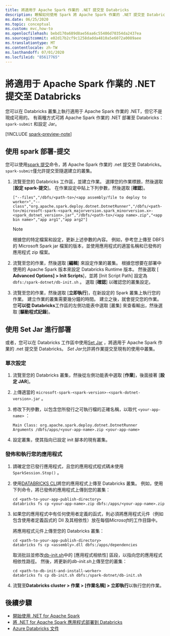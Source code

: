 ```yaml
---
title: 將適用于 Apache Spark 作業的 .NET 提交至 Databricks
description: 瞭解如何使用 Spark 將 Apache Spark 作業的 .NET 提交至 Databricks-提交和設定 Jar。
ms.date: 06/25/2020
ms.topic: conceptual
ms.custom: mvc,how-to
ms.openlocfilehash: bebd170a689d8ae56aa6c55486d70354da2437ea
ms.sourcegitcommit: e02d17b2cf9c1258dadda4810a5e6072a0089aee
ms.translationtype: MT
ms.contentlocale: zh-TW
ms.lasthandoff: 07/01/2020
ms.locfileid: "85617765"
---
```

# <a name="submit-a-net-for-apache-spark-job-to-databricks"></a>將適用于 Apache Spark 作業的 .NET 提交至 Databricks

您可以在 Databricks 叢集上執行適用于 Apache Spark 作業的 .NET，但它不是現成可用的。 有兩種方式可將 Apache Spark 作業的 .NET 部署至 Databricks： `spark-submit` 和設定 Jar。

[!INCLUDE [spark-preview-note](../../../includes/spark-preview-note.md)]

## <a name="deploy-using-spark-submit"></a>使用 spark 部署-提交

您可以使用[spark 提交](https://spark.apache.org/docs/latest/submitting-applications.html)命令，將 Apache Spark 作業的 .net 提交至 Databricks。 `spark-submit`僅允許提交至隨選建立的叢集。

1. 流覽至您的 Databricks 工作區，並建立作業。 選擇您的作業標題，然後選取 [**設定 spark-提交**]。 在作業設定中貼上下列參數，然後選取 [**確認**]。

    ```
    ["--files","/dbfs/<path-to>/<app assembly/file to deploy to worker>","--class","org.apache.spark.deploy.dotnet.DotnetRunner","/dbfs/<path-to>/microsoft-spark-<spark_majorversion.spark_minorversion.x>-<spark_dotnet_version>.jar","/dbfs/<path-to>/<app name>.zip","<app bin name>","app arg1","app arg2"]
    ```

    > [!NOTE]
    > 根據您的特定檔案和設定，更新上述參數的內容。 例如，參考您上傳至 DBFS 的 Microsoft Spark jar 檔案的版本，並使用應用程式的適當名稱和已發佈的應用程式 zip 檔案。

2. 流覽至您的作業，然後選取 [**編輯**] 來設定作業的叢集。 根據您想要在部署中使用的 Apache Spark 版本來設定 Databricks Runtime 版本。 然後選取 [ **Advanced Options] > Init Scripts**]，並將 [Init Script Path] 設定為 `dbfs:/spark-dotnet/db-init.sh` 。 選取 [**確認**] 以確認您的叢集設定。

3. 流覽至您的作業，然後選取 [**立即執行**]，在新設定的 Spark 叢集上執行您的作業。 建立作業的叢集需要幾分鐘的時間。 建立之後，就會提交您的作業。 您**可以從 Databricks**工作區的左側功能表中選取 [叢集] 來查看輸出，然後選取 [**驅動程式記錄**]。

## <a name="deploy-using-set-jar"></a>使用 Set Jar 進行部署

或者，您可以在 Databricks 工作區中使用[Set Jar](https://docs.microsoft.com/azure/databricks/jobs#--create-a-job) ，將適用于 Apache Spark 作業的 .net 提交至 Databricks。 *Set Jar*允許將作業提交至現有的使用中叢集。

### <a name="one-time-setup"></a>單次設定

1. 流覽至您的 Databricks 叢集，然後從左側功能表中選取 [**作業**]，後面接著 [**設定 JAR**]。

2. 上傳適當的 `microsoft-spark-<spark-version>-<spark-dotnet-version>.jar` 。

3. 修改下列參數，以包含您所發行之可執行檔的正確名稱，以取代 `<your-app-name>` ：

    ```
    Main Class: org.apache.spark.deploy.dotnet.DotnetRunner
    Arguments /dbfs/apps/<your-app-name>.zip <your-app-name>
    ```

4. 設定叢集，使其指向已設定 init 腳本的現有叢集。

### <a name="publish-and-run-your-app"></a>發佈和執行您的應用程式

1. 請確定您已發行應用程式，且您的應用程式程式碼未使用 `SparkSession.Stop()` 。

2. 使用[DATABRICKS CLI](https://docs.microsoft.com/azure/databricks/dev-tools/databricks-cli)將您的應用程式上傳至 Databricks 叢集。 例如，使用下列命令，將已發佈的應用程式上傳到您的叢集：

    ```console
    cd <path-to-your-app-publish-directory>
    databricks fs cp <your-app-name>.zip dbfs:/apps/<your-app-name>.zip
    ```

3. 如果您的應用程式中有任何使用者定義的函式，則必須將應用程式元件（例如包含使用者定義函式的 Dll 及其相依性）放在每個*Microsoft*的工作目錄中。

    將應用程式元件上傳至您的 Databricks 叢集：

    ```console
    cd <path-to-your-app-publish-directory>
    databricks fs cp <assembly>.dll dbfs:/apps/dependencies
    ```

    取消批註並修改[db-init.sh](https://github.com/dotnet/spark/blob/master/deployment/db-init.sh)中的 [應用程式相依性] 區段，以指向您的應用程式相依性路徑。 然後，將更新的*db-init.sh*上傳至您的叢集：

    ```console
    cd <path-to-db-init-and-install-worker>
    databricks fs cp db-init.sh dbfs:/spark-dotnet/db-init.sh
    ```

4. 流覽至**Databricks cluster > 作業 > [作業名稱] > 立即執行**以執行您的作業。

## <a name="next-steps"></a>後續步驟

* [開始使用 .NET for Apache Spark](../tutorials/get-started.md)
* [將 .NET for Apache Spark 應用程式部署到 Databricks](../tutorials/databricks-deployment.md)
* [Azure Databricks 文件](https://docs.microsoft.com/azure/azure-databricks/)

